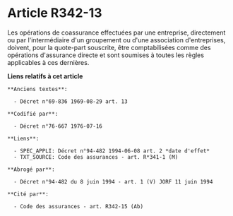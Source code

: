 # Article R342-13

Les opérations de coassurance effectuées par une entreprise, directement ou par l'intermédiaire d'un groupement ou d'une
association d'entreprises, doivent, pour la quote-part souscrite, être comptabilisées comme des opérations d'assurance
directe et sont soumises à toutes les règles applicables à ces dernières.

**Liens relatifs à cet article**

	**Anciens textes**:

	  - Décret n°69-836 1969-08-29 art. 13

	**Codifié par**:

	  - Décret n°76-667 1976-07-16

	**Liens**:

	  - SPEC_APPLI: Décret n°94-482 1994-06-08 art. 2 *date d'effet*
	  - TXT_SOURCE: Code des assurances - art. R*341-1 (M)

	**Abrogé par**:

	  - Décret n°94-482 du 8 juin 1994 - art. 1 (V) JORF 11 juin 1994

	**Cité par**:

	  - Code des assurances - art. R342-15 (Ab)
